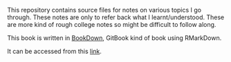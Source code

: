 This repository contains source files for notes on various topics I go through. These notes are only to refer back what I learnt/understood. These are more kind of rough college notes so might be difficult to follow along.

This book is written in [BookDown](), GitBook kind of book using RMarkDown.

It can be accessed from this [link](http://iyadavvaibhav.github.io/vybook/).